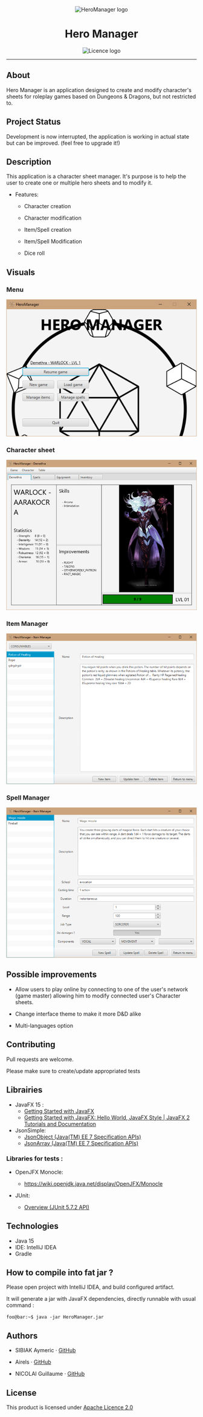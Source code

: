 <div align="center">
  <img alt="HeroManager logo" src="https://user-images.githubusercontent.com/33286314/118670521-fda1a880-b7f6-11eb-9dea-ef851e7dc125.png" />
  <h1>Hero Manager</h1>
  <img alt="Licence logo" src="https://img.shields.io/github/license/R1-R0-R0/HeroManager?style=for-the-badge" />
</div>

---

## About

Hero Manager is an application designed to create and modify character's sheets for roleplay games based on Dungeons & Dragons, but not restricted to.

## Project Status

Development is now interrupted, the application is working in actual state but can be improved. (feel free to upgrade it!)

## Description

This application is a character sheet manager. It's purpose is to help the user to create one or multiple hero sheets and to modify it.

- Features:

    - Character creation

    - Character modification

    - Item/Spell creation

    - Item/Spell Modification

    - Dice roll


## Visuals

### Menu
![menu](images/menu.png)

### Character sheet
![character](images/character.png)

### Item Manager
![item_manager](images/item_manager.png)

### Spell Manager
![spell_manager](images/spell_manager.png)

## Possible improvements

- Allow users to play online by connecting to one of the user's network (game master) allowing him to modify connected user's Character sheets.

- Change interface theme to make it more D&D alike

- Multi-languages option


## Contributing

Pull requests are welcome.

Please make sure to create/update appropriated tests


## Librairies

- JavaFX 15 :
    - [Getting Started with JavaFX](https://openjfx.io/openjfx-docs/ "https://openjfx.io/openjfx-docs/")
    - [Getting Started with JavaFX: Hello World, JavaFX Style | JavaFX 2 Tutorials and Documentation](https://docs.oracle.com/javafx/2/get_started/hello_world.htm "https://docs.oracle.com/javafx/2/get_started/hello_world.htm")
- JsonSimple:
    - [JsonObject (Java(TM) EE 7 Specification APIs)](https://docs.oracle.com/javaee/7/api/javax/json/JsonObject.html "https://docs.oracle.com/javaee/7/api/javax/json/JsonObject.html")
    - [JsonArray (Java(TM) EE 7 Specification APIs)](https://docs.oracle.com/javaee/7/api/javax/json/JsonArray.html "https://docs.oracle.com/javaee/7/api/javax/json/JsonArray.html")

### Libraries for tests :

- OpenJFX Monocle:

    - https://wiki.openjdk.java.net/display/OpenJFX/Monocle
- JUnit:
    - [Overview (JUnit 5.7.2 API)](https://junit.org/junit5/docs/current/api/ "https://junit.org/junit5/docs/current/api/")

## Technologies
- Java 15
- IDE: IntelliJ IDEA
- Gradle

## How to compile into fat jar ?
Please open project with IntelliJ IDEA, and build configured artifact.

It will generate a jar with JavaFX dependencies, directly runnable with usual command :

```console
foo@bar:~$ java -jar HeroManager.jar
```

## Authors

- SIBIAK Aymeric · [GitHub](https://github.com/ASibiak)

- Airels · [GitHub](https://github.com/Airels)

- NICOLAI Guillaume · [GitHub](https://github.com/Grosflan)

## License

This product is licensed under [Apache Licence 2.0](https://www.apache.org/licenses/LICENSE-2.0)
